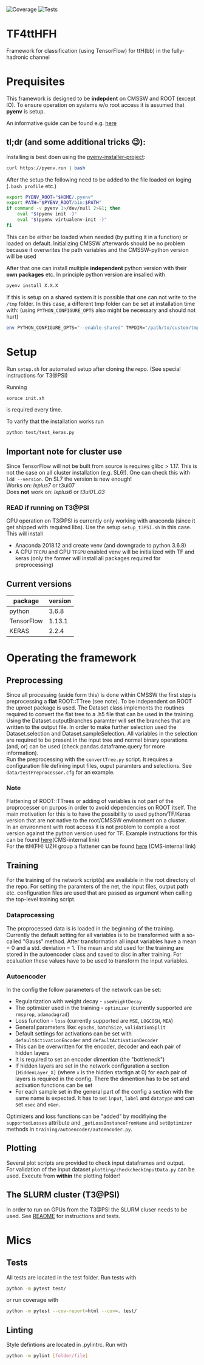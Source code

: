 ![Coverage](https://img.shields.io/badge/pytest--cov-74%25-yellow.svg?longCache=true&style=flat-square)
![Tests](https://img.shields.io/badge/Test%20passing-true-green.svg?longCache=true&style=flat-square)
# TF4ttHFH

Framework for classification (using TensorFlow) for ttH(bb) in the fully-hadronic channel


# Prequisites
This framework is designed to be **indepdent** on CMSSW and ROOT (except IO). To ensure operation on systems w/o root access it is assumed that **pyenv** is setup.

An informative guide can be found e.g. [here](https://realpython.com/intro-to-pyenv)

## tl;dr (and some additional tricks :wink:): 
Installing is best doen using the [pyenv-installer-project](https://github.com/pyenv/pyenv-installer):

```bash
curl https://pyenv.run | bash
```

After the setup the following need to be added to the file loaded on loging (`.bash_profile` etc.)

```bash
export PYENV_ROOT="$HOME/.pyenv"
export PATH="$PYENV_ROOT/bin:$PATH"
if command -v pyenv 1>/dev/null 2>&1; then
    eval "$(pyenv init -)"
    eval "$(pyenv virtualenv-init -)"
fi
```

This can be either be loaded when needed (by putting it in a function) or loaded on default. Initializing CMSSW afterwards should be no problem because it overwrites the path variables and the CMSSW-python version will be used

After that one can install multiple **independent** python version with their **own packages** etc. In principle python version are insalled with 

```bash
pyenv install X.X.X
```

If this is setup on a shared system it is possible that one can not write to the `/tmp` folder. In this case, a different tmp folder can be set at installation time with:
(using `PYTHON_CONFIGURE_OPTS` also might be necessary and should not hurt)

```bash
env PYTHON_CONFIGURE_OPTS="--enable-shared" TMPDIR="/path/to/custom/tmp" pyenv install X.X.X
```

# Setup

Run `setup.sh` for automated setup after cloning the repo. (See special instructions for T3@PSI)

Running 
```bash
soruce init.sh
```
is required every time.

To varify that the installation works run 
```bash
python test/test_keras.py
```

## Important note for cluster use
Since TensorFlow will not be built from source is requires glibc > 1.17. This is not the case on all cluster installation (e.g. SL6!). One can check this with `ldd --version`. On SL7 the version is new enough!       
Works on: *lxplus7* or t3ui07      
Does **not** work on: *lxplus6* or *t3ui01..03*

### READ if running on T3@PSI
GPU operation on T3@PSI is currently only working with anaconda (since it get shipped with required libs). Use the setup `setup_t3PSI.sh` in this case. This will install 
- Anaconda 2018.12 and create venv (and downgrade to python 3.6.8)
- A CPU `TFCPU` and GPU `TFGPU` enabled venv will be initialized with TF and keras (only the former will install all packages required for preprocessing)

## Current versions

| package    | version |
| ---------- | ------- |
| python     | 3.6.8   |
| TensorFlow | 1.13.1  |
| KERAS      | 2.2.4   |


# Operating the framework

## Preprocessing
Since all processing (aside form this) is done within CMSSW the first step is preprocessing a **flat** ROOT::TTree (see note). To be independent on ROOT the uproot package is used. 
The Dataset class implements the routines required to convert the flat tree to a .h5 file that can be used in the training. Using the Dataset.outputBranches paramter will set the branches that are written to the output file. In order to make further selection used the Dataset.selection and  Dataset.sampleSelection. All variables in the selection are required to be present in the input tree and normal binary operations (and, or) can be used (check pandas.dataframe.query for more information).    
Run the preprocessing with the `convertTree.py` script. It requires a configuration file defining input files, ouput paramters and selections. See `data/testPreprocessor.cfg` for an example.

### Note
Flattening of ROOT::TTrees or adding of variables is not part of the proprocesser on purpos in order to avoid dependencies on ROOT itself. The main motivation for this is to have the possibility to used python/TF/Keras version that are not native to the root/CMSSW environment on a cluster.      
In an environment with root access it is not problem to compile a root version against the python version used for TF. Example instructions for this can be found [here](https://gitlab.cern.ch/koschwei/Documentation/blob/master/Notes/04_root.md#43-compiling-on-macos-with-pyenv)(CMS-internal link)      
For the ttH(FH) UZH group a flattener can be found [here](https://gitlab.cern.ch/Zurich_ttH/FHDownstream/blob/FullRunII_dev/nTupleProcessing/classification/flatNprocess.py) (CMS-internal link)

## Training
For the training of the network script(s) are available in the root directory of the repo. For setting the paramters of the net, the input files, output path etc. configuration files are used that are passed as argument when calling the top-level training script.

### Dataprocessing
The proprocessed data is is loaded in the beginning of the training. Currently the default setting for all variables is to be transformed with a so-called "Gauss" method. After transformation all input variables have a mean = 0 and a std. deviation = 1. The mean and std used for the training are stored in the autoencoder class and saved to disc in after training. For ecaluation these values have to be used to transform the input variables.

### Autoencoder
In the config the follow parameters of the network can be set:
- Regularization with weight decay - `useWeightDecay`
- The optimizer used in the training - `optimizer` (currently supported are `rmsprop`, `adamadagrad`)
- Loss function - `loss` (currently supported are `MSE`, `LOGCOSH`, `MEA`) 
- General parameters like: `epochs`, `batchSize`, `validationSplit`
- Default settings for activations can be set with `defaultActivationEncoder` and `defaultActivationDecoder`
- This can be overwritten for the encoder, decoder and each pair of hidden layers
- It is required to set an encoder dimention (the "bottleneck") 
- If hidden layers are set in the network configuration a section `[HiddenLayer_X]` (where `x` is the hidden startign at 0) for each pair of layers is required in the config. There the dimention has to be set and activation functions can be set
- For each sample set in the general part of the config a section with the same name is expected. It has to set `input`, `label` and `datatype` and can set `xsec` and `nGen`.

Optimizers and loss functions can be "added" by modifiying the `supportedLosses` attribute and `_getLossInstanceFromName` and `setOptimizer` methods in `training/autoencoder/autoencoder.py`.

## Plotting
Several plot scripts are provided to check input dataframes and output.      
For validation of the input dataset `plotting/checkcheckInputData.py` can be used. Execute from **within** the plotting folder!

## The SLURM cluster (T3@PSI)
In order to run on GPUs from the T3@PSI the SLURM cluser needs to be used. See [README](slurm/README.md) for instructions and tests.

# Mics

## Tests
All tests are located in the test folder. Run tests with
```bash
python -m pytest test/
```
or run coverage with
```bash
python -m pytest --cov-report=html --cov=. test/
```

## Linting
Style defintions are located in .pylintrc. Run with
```bash
python -m pylint [folder/file]
```
